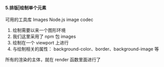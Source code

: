 #### 5.排版|绘制单个元素
可用的工具库 Images Node.js image codec
1. 绘制需要以来一个图形环境
2. 我们这里采用了 npm 包 images
3. 绘制在一个 viewport 上进行
4. 与绘制相关的属性： background-color、border、background-image 等

所有的渲染的主体，就在 render 函数里面进行了
   